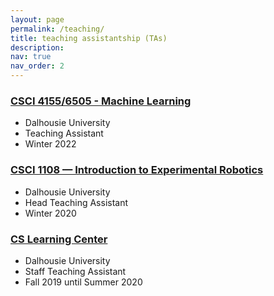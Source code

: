 ```yaml
---
layout: page
permalink: /teaching/
title: teaching assistantship (TAs)
description: 
nav: true
nav_order: 2
---
```


### [CSCI 4155/6505 - Machine Learning](https://academiccalendar.dal.ca/Catalog/ViewCatalog.aspx?pageid=viewcatalog&entitytype=CID&entitycode=CSCI+6505)
* Dalhousie University
* Teaching Assistant
* Winter 2022

### [CSCI 1108 — Introduction to Experimental Robotics](https://web.cs.dal.ca/~csci1108/202020/)
* Dalhousie University
* Head Teaching Assistant
* Winter 2020

### [CS Learning Center](https://www.dal.ca/faculty/computerscience/about/student_life/learningcentre.html)
* Dalhousie University
* Staff Teaching Assistant
* Fall 2019 until Summer 2020
